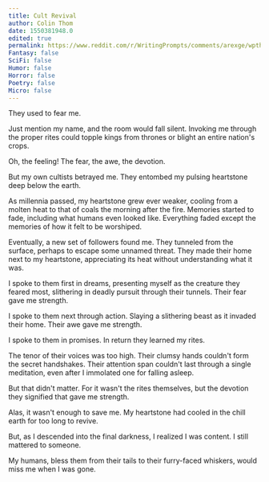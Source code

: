 ```yaml
---
title: Cult Revival
author: Colin Thom
date: 1550381948.0
edited: true
permalink: https://www.reddit.com/r/WritingPrompts/comments/arexge/wptheyre_not_the_best_dark_cultists_they_mumble/
Fantasy: false
SciFi: false
Humor: false
Horror: false
Poetry: false
Micro: false
---
```

They used to fear me.

Just mention my name, and the room would fall silent. Invoking me through the proper rites could topple kings from thrones or blight an entire nation's crops.

Oh, the feeling! The fear, the awe, the devotion.

But my own cultists betrayed me. They entombed my pulsing heartstone deep below the earth.

As millennia passed, my heartstone grew ever weaker, cooling from a molten heat to that of coals the morning after the fire. Memories started to fade, including what humans even looked like. Everything faded except the memories of how it felt to be worshiped.

Eventually, a new set of followers found me. They tunneled from the surface, perhaps to escape some unnamed threat. They made their home next to my heartstone, appreciating its heat without understanding what it was.

I spoke to them first in dreams, presenting myself as the creature they feared most, slithering in deadly pursuit through their tunnels. Their fear gave me strength.

I spoke to them next through action. Slaying a slithering beast as it invaded their home. Their awe gave me strength.

I spoke to them in promises. In return they learned my rites.

The tenor of their voices was too high. Their clumsy hands couldn't form the secret handshakes. Their attention span couldn't last through a single meditation, even after I immolated one for falling asleep.

But that didn't matter. For it wasn't the rites themselves, but the devotion they signified that gave me strength.

Alas, it wasn't enough to save me. My heartstone had cooled in the chill earth for too long to revive.

But, as I descended into the final darkness, I realized I was content. I still mattered to someone.

My humans, bless them from their tails to their furry-faced whiskers, would miss me when I was gone.
